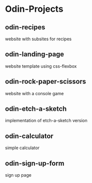 # Odin-Projects
## odin-recipes
website with subsites for recipes
## odin-landing-page
website template using css-flexbox
## odin-rock-paper-scissors
website with a console game
## odin-etch-a-sketch
implementation of etch-a-sketch version
## odin-calculator
simple calculator
## odin-sign-up-form
sign up page
